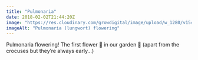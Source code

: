 ```yaml
---
title: "Pulmonaria"
date: 2018-02-02T21:44:20Z
image: "https://res.cloudinary.com/growdigital/image/upload/w_1280/v1544095533/pulmonaria-28265975119.jpg"
imageAlt: "Pulmonaria (lungwort) flowering"
---
```


Pulmonaria flowering! The first flower 💮 in our garden 🙂 (apart from the crocuses but they’re always early…)
